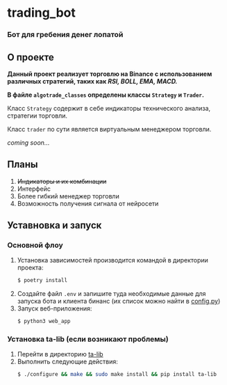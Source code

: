 # trading_bot
### Бот для гребения денег лопатой


## О проекте
**Данный проект реализует торговлю на Binance с использованием различных стратегий, таких как *RSI, BOLL, EMA, MACD.*** 

**В файле `algotrade_classes` определены классы `Strategy` и `Trader`.**

Класс `Strategy` содержит в себе индикаторы технического анализа, стратегии торговли.

Класс `trader` по сути является виртуальным менеджером торговли.

*coming soon...*

## Планы
1. ~~Индикаторы и их комбинации~~
2. Интерфейс
3. Более гибкий менеджер торговли
4. Возможность получения сигнала от нейросети


## Уставновка и запуск
### Основной флоу
1. Установка зависимостей производится командой в директории проекта: 
   ```bash
   $ poetry install
   ```
3. Создайте файл `.env` и запишите туда необходимые данные для запуска бота и клиента бинанс (их список можно найти в [config.py](trading_bot/config.py))
4. Запуск веб-приложения:
   ```bash
   $ python3 web_app
   ```
### Установка ta-lib (если возникают проблемы)
1. Перейти в директорию [ta-lib](./ta-lib)
2. Выполнить следующие действия:
    ```bash
    $ ./configure && make && sudo make install && pip install ta-lib
    ```

